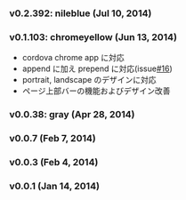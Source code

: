 ### v0.2.392: nileblue (Jul 10, 2014)


### v0.1.103: chromeyellow (Jun 13, 2014)
  * cordova chrome app に対応
  * append に加え prepend に対応(issue[#16](https://github.com/daiz713/griddles/issues/16))
  * portrait, landscape のデザインに対応
  * ページ上部バーの機能およびデザイン改善

### v0.0.38: gray (Apr 28, 2014)

### v0.0.7 (Feb 7, 2014)

### v0.0.3 (Feb 4, 2014)

### v0.0.1 (Jan 14, 2014)
